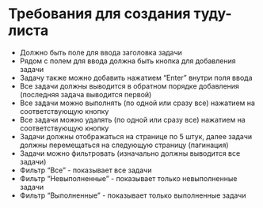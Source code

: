 # Требования для создания туду-листа
* Должно быть поле для ввода заголовка задачи
* Рядом с полем для ввода должна быть кнопка для добавления задачи
* Задачу также можно добавить нажатием “Enter” внутри поля ввода
* Все задачи должны выводится в обратном порядке добавления (последняя задача выводится первой)
* Все задачи можно выполнять (по одной или сразу все) нажатием на соответствующую кнопку
* Все задачи можно удалять (по одной или сразу все) нажатием на соответствующую кнопку
* Задачи должны отображаться на странице по 5 штук, далее задачи должны перемещаться на следующую страницу (пагинация)
* Задачи можно фильтровать (изначально должны выводится все задачи)
* Фильтр “Все” - показывает все задачи
* Фильтр “Невыполненные” - показывает только невыполненные задачи
* Фильтр “Выполненные” - показывает только выполненные задачи
